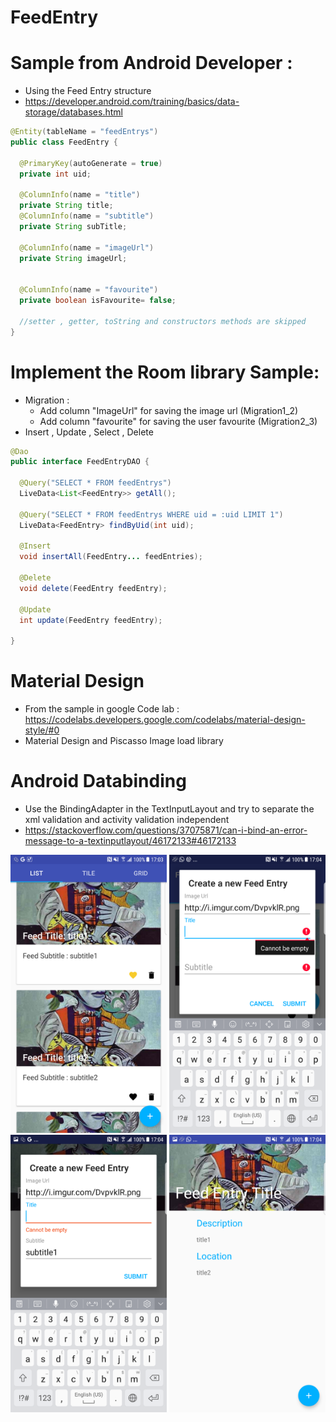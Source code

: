 # FeedEntry

# Sample from Android Developer :
- Using the Feed Entry structure
- https://developer.android.com/training/basics/data-storage/databases.html

```java
@Entity(tableName = "feedEntrys")
public class FeedEntry {

  @PrimaryKey(autoGenerate = true)
  private int uid;

  @ColumnInfo(name = "title")
  private String title;
  @ColumnInfo(name = "subtitle")
  private String subTitle;

  @ColumnInfo(name = "imageUrl")
  private String imageUrl;


  @ColumnInfo(name = "favourite")
  private boolean isFavourite= false;

  //setter , getter, toString and constructors methods are skipped
}
```

# Implement the Room library Sample:
- Migration :
  - Add column "ImageUrl" for saving the image url (Migration1_2)
  - Add column "favourite" for saving the user favourite (Migration2_3)
- Insert , Update , Select , Delete

```java
@Dao
public interface FeedEntryDAO {

  @Query("SELECT * FROM feedEntrys")
  LiveData<List<FeedEntry>> getAll();

  @Query("SELECT * FROM feedEntrys WHERE uid = :uid LIMIT 1")
  LiveData<FeedEntry> findByUid(int uid);

  @Insert
  void insertAll(FeedEntry... feedEntries);

  @Delete
  void delete(FeedEntry feedEntry);

  @Update
  int update(FeedEntry feedEntry);

}
```

# Material Design
- From the sample in google Code lab : https://codelabs.developers.google.com/codelabs/material-design-style/#0
- Material Design and Piscasso Image load library

# Android Databinding
- Use the BindingAdapter in the TextInputLayout and try to separate the xml validation and activity validation independent
- https://stackoverflow.com/questions/37075871/can-i-bind-an-error-message-to-a-textinputlayout/46172133#46172133 


<p>
<img src="img/feed_entry_1.png" width="250">
<img src="img/feed_entry_4.png" width="250">
<img src="img/feed_entry_2.png" width="250">
<img src="img/feed_entry_3.png" width="250">
</p>
